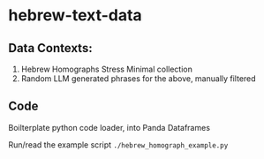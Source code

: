 # hebrew-text-data

## Data Contexts:
 1. Hebrew Homographs Stress Minimal collection
 2. Random LLM generated phrases for the above, manually filtered

## Code

Boilterplate python code loader, into Panda Dataframes

Run/read the example script `./hebrew_homograph_example.py`



